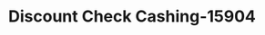 ---
f_zip-code: 75025
f_state-code: TX
title: Discount Check Cashing-15904
f_phone: 972-243-4568
f_city-only: Plano
f_address: 2212 Micarta Dr Plano
f_location-unique-id: '15904'
slug: discount-check-cashing-15904
updated-on: '2024-05-30T13:46:58.046Z'
created-on: '2024-05-30T13:36:59.803Z'
published-on: '2024-05-30T13:54:32.469Z'
f_city-state: cms/city/plano-tx.md
f_company: cms/company/discount-check-cashing.md
f_state: cms/state/texas.md
layout: '[payday-loan].html'
tags: payday-loan
---